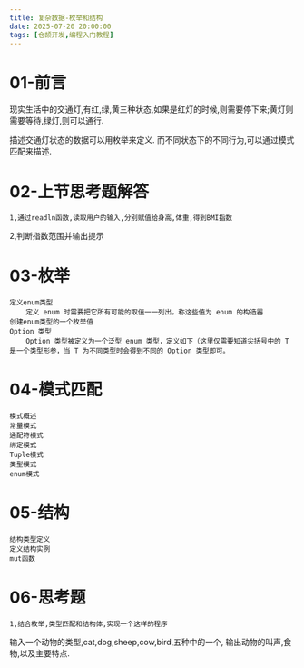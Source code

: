 ```yaml
---
title: 复杂数据-枚举和结构
date: 2025-07-20 20:00:00 
tags: [仓颉开发,编程入门教程]
---
```


# 01-前言
现实生活中的交通灯,有红,绿,黄三种状态,如果是红灯的时候,则需要停下来;黄灯则需要等待,绿灯,则可以通行.

描述交通灯状态的数据可以用枚举来定义.
而不同状态下的不同行为,可以通过模式匹配来描述.
# 02-上节思考题解答
	1,通过readln函数,读取用户的输入,分别赋值给身高,体重,得到BMI指数
2,判断指数范围并输出提示
# 03-枚举
	定义enum类型
		定义 enum 时需要把它所有可能的取值一一列出，称这些值为 enum 的构造器
	创建enum类型的一个枚举值
	Option 类型
		Option 类型被定义为一个泛型 enum 类型，定义如下（这里仅需要知道尖括号中的 T 是一个类型形参，当 T 为不同类型时会得到不同的 Option 类型即可。
# 04-模式匹配
	模式概述
	常量模式
	通配符模式
	绑定模式
	Tuple模式
	类型模式
	enum模式
# 05-结构
	结构类型定义
	定义结构实例
	mut函数
# 06-思考题
	1,结合枚举,类型匹配和结构体,实现一个这样的程序
输入一个动物的类型,cat,dog,sheep,cow,bird,五种中的一个,
输出动物的叫声,食物,以及主要特点.
 